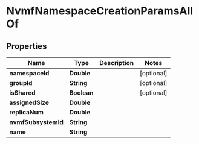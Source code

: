 

# NvmfNamespaceCreationParamsAllOf


## Properties

Name | Type | Description | Notes
------------ | ------------- | ------------- | -------------
**namespaceId** | **Double** |  |  [optional]
**groupId** | **String** |  |  [optional]
**isShared** | **Boolean** |  |  [optional]
**assignedSize** | **Double** |  | 
**replicaNum** | **Double** |  | 
**nvmfSubsystemId** | **String** |  | 
**name** | **String** |  | 



